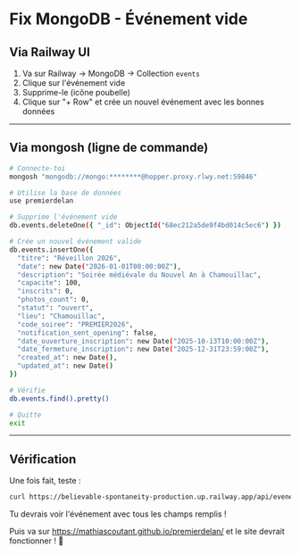 # Fix MongoDB - Événement vide

## Via Railway UI

1. Va sur Railway → MongoDB → Collection `events`
2. Clique sur l'événement vide
3. Supprime-le (icône poubelle)
4. Clique sur "+ Row" et crée un nouvel événement avec les bonnes données

---

## Via mongosh (ligne de commande)

```bash
# Connecte-toi
mongosh "mongodb://mongo:********@hopper.proxy.rlwy.net:59846"

# Utilise la base de données
use premierdelan

# Supprime l'événement vide
db.events.deleteOne({ "_id": ObjectId("68ec212a5de9f4bd014c5ec6") })

# Crée un nouvel événement valide
db.events.insertOne({
  "titre": "Réveillon 2026",
  "date": new Date("2026-01-01T00:00:00Z"),
  "description": "Soirée médiévale du Nouvel An à Chamouillac",
  "capacite": 100,
  "inscrits": 0,
  "photos_count": 0,
  "statut": "ouvert",
  "lieu": "Chamouillac",
  "code_soiree": "PREMIER2026",
  "notification_sent_opening": false,
  "date_ouverture_inscription": new Date("2025-10-13T10:00:00Z"),
  "date_fermeture_inscription": new Date("2025-12-31T23:59:00Z"),
  "created_at": new Date(),
  "updated_at": new Date()
})

# Vérifie
db.events.find().pretty()

# Quitte
exit
```

---

## Vérification

Une fois fait, teste :

```bash
curl https://believable-spontaneity-production.up.railway.app/api/evenements/public
```

Tu devrais voir l'événement avec tous les champs remplis !

Puis va sur https://mathiascoutant.github.io/premierdelan/ et le site devrait fonctionner ! 🎉
